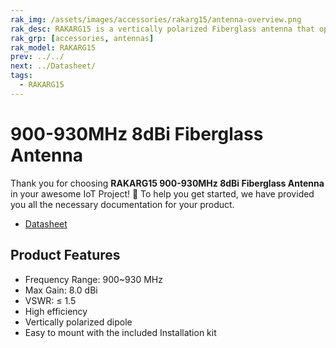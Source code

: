 ```yaml
---
rak_img: /assets/images/accessories/rakarg15/antenna-overview.png
rak_desc: RAKARG15 is a vertically polarized Fiberglass antenna that operates from 860 to 930MHz with a VSWR of ≤ 1.5. It has a maximum gain of 8.0dBi.
rak_grp: [accessories, antennas]
rak_model: RAKARG15 
prev: ../../
next: ../Datasheet/
tags:
  - RAKARG15
---
```


# 900-930MHz 8dBi Fiberglass Antenna

Thank you for choosing **RAKARG15 900-930MHz 8dBi Fiberglass Antenna** in your awesome IoT Project! 🎉 To help you get started, we have provided you all the necessary documentation for your product.

* [Datasheet](../Datasheet/)

## Product Features

-   Frequency Range: 900~930&nbsp;MHz
-   Max Gain: 8.0&nbsp;dBi
-   VSWR: ≤ 1.5
-   High efficiency
-   Vertically polarized dipole
-   Easy to mount with the included Installation kit

